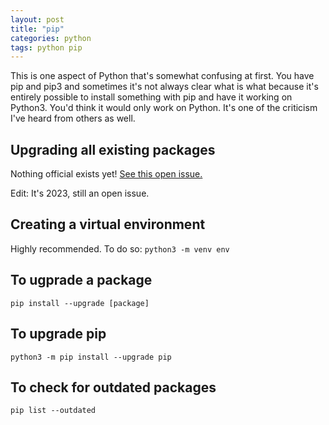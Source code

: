```yaml
---
layout: post
title: "pip"
categories: python
tags: python pip
---
```


This is one aspect of Python that's somewhat confusing at first. You have pip and pip3 and sometimes it's not always clear what is what because it's entirely possible to install something with pip and have it working on Python3. You'd think it would only work on Python. It's one of the criticism I've heard from others as well.

## Upgrading all existing packages

Nothing official exists yet! <a href="https://github.com/pypa/pip/issues/4551">See this open issue.</a>

Edit: It's 2023, still an open issue.

## Creating a virtual environment

Highly recommended. To do so: `python3 -m venv env`

## To ugprade a package

`pip install --upgrade [package]`

## To upgrade pip

`python3 -m pip install --upgrade pip`

## To check for outdated packages

`pip list --outdated`
